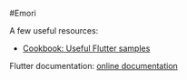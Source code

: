 #Emori

A few useful resources:
- [Cookbook: Useful Flutter samples](https://flutter.dev/docs/cookbook)

Flutter documentation:
[online documentation](https://flutter.dev/docs)
